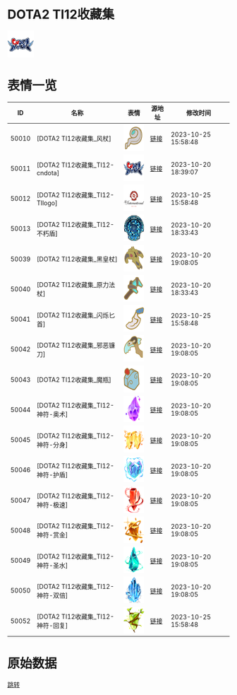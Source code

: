 # DOTA2 TI12收藏集

<img src="./cover.png" height="60" alt="cover" />

# 表情一览

|ID|名称|表情|源地址|修改时间|
|----|----|----|----|----|
|50010|[DOTA2 TI12收藏集_风杖]|<img src="./pic/050010_%5BDOTA2 TI12收藏集_风杖%5D.png" height="60" alt="风杖"/>|[链接](https://i0.hdslb.com/bfs/emote/130b8fc06d17de6d0c2ed716753aea9a4aede03a.png)|2023-10-25 15:58:48|
|50011|[DOTA2 TI12收藏集_TI12-cndota]|<img src="./pic/050011_%5BDOTA2 TI12收藏集_TI12-cndota%5D.png" height="60" alt="TI12-cndota"/>|[链接](https://i0.hdslb.com/bfs/emote/3aead91b29b91cdaf92e279c2cd4e498e5025acd.png)|2023-10-20 18:39:07|
|50012|[DOTA2 TI12收藏集_TI12-TIlogo]|<img src="./pic/050012_%5BDOTA2 TI12收藏集_TI12-TIlogo%5D.png" height="60" alt="TI12-TIlogo"/>|[链接](https://i0.hdslb.com/bfs/emote/fec46471b6ca15a4562d729e2e5529de3454d1e4.png)|2023-10-25 15:58:48|
|50013|[DOTA2 TI12收藏集_TI12-不朽盾]|<img src="./pic/050013_%5BDOTA2 TI12收藏集_TI12-不朽盾%5D.png" height="60" alt="TI12-不朽盾"/>|[链接](https://i0.hdslb.com/bfs/emote/13fbdacdc4a0923ea42c17b3d7c068971b6820c0.png)|2023-10-20 18:33:43|
|50039|[DOTA2 TI12收藏集_黑皇杖]|<img src="./pic/050039_%5BDOTA2 TI12收藏集_黑皇杖%5D.png" height="60" alt="黑皇杖"/>|[链接](https://i0.hdslb.com/bfs/emote/f4816ac356914ca8c4040f8d0adc11361c543d73.png)|2023-10-20 19:08:05|
|50040|[DOTA2 TI12收藏集_原力法杖]|<img src="./pic/050040_%5BDOTA2 TI12收藏集_原力法杖%5D.png" height="60" alt="原力法杖"/>|[链接](https://i0.hdslb.com/bfs/emote/1f5f75c4835bcbe42cad6e7b444697d005aa7e78.png)|2023-10-20 18:33:43|
|50041|[DOTA2 TI12收藏集_闪烁匕首]|<img src="./pic/050041_%5BDOTA2 TI12收藏集_闪烁匕首%5D.png" height="60" alt="闪烁匕首"/>|[链接](https://i0.hdslb.com/bfs/emote/de9415bae822c3c42b89b63ae73fc3a348d09581.png)|2023-10-25 15:58:48|
|50042|[DOTA2 TI12收藏集_邪恶镰刀]|<img src="./pic/050042_%5BDOTA2 TI12收藏集_邪恶镰刀%5D.png" height="60" alt="邪恶镰刀"/>|[链接](https://i0.hdslb.com/bfs/emote/8cc341b1a328d844b65e010e3322ee9635784357.png)|2023-10-20 19:08:05|
|50043|[DOTA2 TI12收藏集_魔瓶]|<img src="./pic/050043_%5BDOTA2 TI12收藏集_魔瓶%5D.png" height="60" alt="魔瓶"/>|[链接](https://i0.hdslb.com/bfs/emote/eb86e5eac557acead22289c15c613a5cf60a0c04.png)|2023-10-20 19:08:05|
|50044|[DOTA2 TI12收藏集_TI12-神符-奥术]|<img src="./pic/050044_%5BDOTA2 TI12收藏集_TI12-神符-奥术%5D.png" height="60" alt="TI12-神符-奥术"/>|[链接](https://i0.hdslb.com/bfs/emote/85abc3f9fbe2dfa046a8c2a72347333546ca8191.png)|2023-10-20 19:08:05|
|50045|[DOTA2 TI12收藏集_TI12-神符-分身]|<img src="./pic/050045_%5BDOTA2 TI12收藏集_TI12-神符-分身%5D.png" height="60" alt="TI12-神符-分身"/>|[链接](https://i0.hdslb.com/bfs/emote/5a3bf392635a0ae27028ddf6d3687afd163b4193.png)|2023-10-20 19:08:05|
|50046|[DOTA2 TI12收藏集_TI12-神符-护盾]|<img src="./pic/050046_%5BDOTA2 TI12收藏集_TI12-神符-护盾%5D.png" height="60" alt="TI12-神符-护盾"/>|[链接](https://i0.hdslb.com/bfs/emote/13a025e2c2904ea1e3fb18263136e5e2dd8196c1.png)|2023-10-20 19:08:05|
|50047|[DOTA2 TI12收藏集_TI12-神符-极速]|<img src="./pic/050047_%5BDOTA2 TI12收藏集_TI12-神符-极速%5D.png" height="60" alt="TI12-神符-极速"/>|[链接](https://i0.hdslb.com/bfs/emote/334558099ec98f4ea9981fa9e46d9028359fec3e.png)|2023-10-20 19:08:05|
|50048|[DOTA2 TI12收藏集_TI12-神符-赏金]|<img src="./pic/050048_%5BDOTA2 TI12收藏集_TI12-神符-赏金%5D.png" height="60" alt="TI12-神符-赏金"/>|[链接](https://i0.hdslb.com/bfs/emote/109fba1d61bf7966b87c66a025744577a8750dea.png)|2023-10-20 19:08:05|
|50049|[DOTA2 TI12收藏集_TI12-神符-圣水]|<img src="./pic/050049_%5BDOTA2 TI12收藏集_TI12-神符-圣水%5D.png" height="60" alt="TI12-神符-圣水"/>|[链接](https://i0.hdslb.com/bfs/emote/df5c4c7467ebfc13d4578b423faec7a365a2e77c.png)|2023-10-20 19:08:05|
|50050|[DOTA2 TI12收藏集_TI12-神符-双倍]|<img src="./pic/050050_%5BDOTA2 TI12收藏集_TI12-神符-双倍%5D.png" height="60" alt="TI12-神符-双倍"/>|[链接](https://i0.hdslb.com/bfs/emote/faf66df04799a4a5d03dc9426c7b31a92522c01a.png)|2023-10-20 19:08:05|
|50052|[DOTA2 TI12收藏集_TI12-神符-回复]|<img src="./pic/050052_%5BDOTA2 TI12收藏集_TI12-神符-回复%5D.png" height="60" alt="TI12-神符-回复"/>|[链接](https://i0.hdslb.com/bfs/emote/6115d22af1f15f66adf373a20f82172a614eaba6.png)|2023-10-25 15:58:48|

# 原始数据

[跳转](./raw.json)

